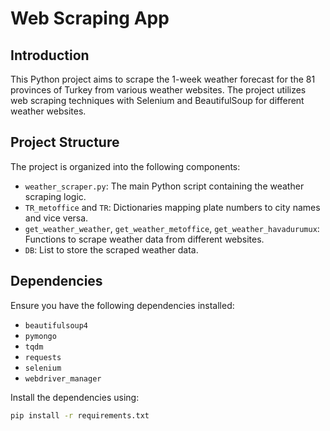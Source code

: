 # Web Scraping App
## Introduction

This Python project aims to scrape the 1-week weather forecast for the 81 provinces of Turkey from various weather websites. The project utilizes web scraping techniques with Selenium and BeautifulSoup for different weather websites.

## Project Structure

The project is organized into the following components:

- `weather_scraper.py`: The main Python script containing the weather scraping logic.
- `TR_metoffice` and `TR`: Dictionaries mapping plate numbers to city names and vice versa.
- `get_weather_weather`, `get_weather_metoffice`, `get_weather_havadurumux`: Functions to scrape weather data from different websites.
- `DB`: List to store the scraped weather data.

## Dependencies

Ensure you have the following dependencies installed:

- `beautifulsoup4`
- `pymongo`
- `tqdm`
- `requests`
- `selenium`
- `webdriver_manager`

Install the dependencies using:

```bash
pip install -r requirements.txt
